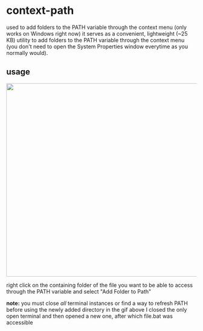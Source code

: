 # context-path

used to add folders to the PATH variable through the context menu (only works on Windows right now)
it serves as a convenient, lightweight (~25 KB) utility to add folders to the PATH variable through the context menu (you don't need to open the System Properties window everytime as you normally would).


## usage
<img src="https://user-images.githubusercontent.com/68165727/188911542-7913bff0-6479-4429-b8be-a84154e27b52.gif" width=512>

right click on the containing folder of the file you want to be able to access through the PATH variable and select "Add Folder to Path"

**note:** you must close *all* terminal instances or find a way to refresh PATH before using the newly added directory 
in the gif above I closed the only open terminal and then opened a new one, after which file.bat was accessible 
